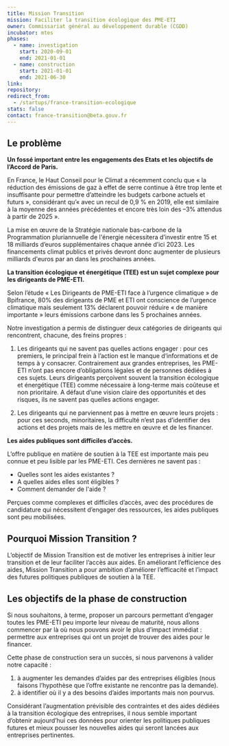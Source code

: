 ```yaml
---
title: Mission Transition
mission: Faciliter la transition écologique des PME-ETI
owner: Commissariat général au développement durable (CGDD)
incubator: mtes
phases:
  - name: investigation
    start: 2020-09-01
    end: 2021-01-01
  - name: construction
    start: 2021-01-01
    end: 2021-06-30
link: 
repository:
redirect_from:
  - /startups/france-transition-ecologique
stats: false
contact: france-transition@beta.gouv.fr
---
```


## Le problème

**Un fossé important entre les engagements des Etats et les objectifs de l’Accord de Paris.**

En France, le Haut Conseil pour le Climat a récemment conclu que « la réduction des émissions de gaz à effet de serre continue à être trop lente et insuffisante pour permettre d’atteindre les budgets carbone actuels et futurs », considérant qu’« avec un recul de 0,9 % en 2019, elle est similaire à la moyenne des années précédentes et encore très loin des –3% attendus à partir de 2025 ».

La mise en œuvre de la Stratégie nationale bas-carbone de la Programmation pluriannuelle de l'énergie nécessitera d’investir entre 15 et 18 milliards d’euros supplémentaires chaque année d’ici 2023. Les financements climat publics et privés devront donc augmenter de plusieurs milliards d'euros par an dans les prochaines années.

**La transition écologique et énergétique (TEE) est un sujet complexe pour les dirigeants de PME-ETI.** 

Selon l’étude « Les Dirigeants de PME-ETI face à l’urgence climatique » de Bpifrance, 80% des dirigeants de PME et ETI ont conscience de l’urgence climatique mais seulement 13% déclarent pouvoir réduire « de manière importante » leurs émissions carbone dans les 5 prochaines années.

Notre investigation a permis de distinguer deux catégories de dirigeants qui rencontrent, chacune, des freins propres :

 1. Les dirigeants qui ne savent pas quelles actions engager : pour ces premiers, le principal frein à l’action est le manque d’informations et de temps à y consacrer. Contrairement aux grandes entreprises, les PME-ETI n’ont pas encore d’obligations légales et de personnes dédiées à ces sujets. Leurs dirigeants perçoivent souvent la transition écologique et énergétique (TEE) comme nécessaire à long-terme mais coûteuse et non prioritaire. A défaut d’une vision claire des opportunités et des risques, ils ne savent pas quelles actions engager.
 
2. Les dirigeants qui ne parviennent pas à mettre en œuvre leurs projets : pour ces seconds, minoritaires, la difficulté n’est pas d’identifier des actions et des projets mais de les mettre en œuvre et de les financer.

**Les aides publiques sont difficiles d’accès.**

L’offre publique en matière de soutien à la TEE est importante mais peu connue et peu lisible par les PME-ETI. Ces dernières ne savent pas :
- Quelles sont les aides existantes ?
- A quelles aides elles sont éligibles ?
- Comment demander de l'aide ?

Perçues comme complexes et difficiles d’accès, avec des procédures de candidature qui nécessitent d’engager des ressources, les aides publiques sont peu mobilisées.

## Pourquoi Mission Transition ?

L’objectif de Mission Transition est de motiver les entreprises à initier leur transition et de leur faciliter l’accès aux aides. En améliorant l’efficience des aides, Mission Transition a pour ambition d’améliorer l’efficacité et l’impact des futures politiques publiques de soutien à la TEE.


## Les objectifs de la phase de construction

Si nous souhaitons, à terme, proposer un parcours permettant d’engager toutes les PME-ETI peu importe leur niveau de maturité, nous allons commencer par là où nous pouvons avoir le plus d’impact immédiat : permettre aux entreprises qui ont un projet de trouver des aides pour le financer.

Cette phase de construction sera un succès, si nous parvenons à valider notre capacité :
1. à augmenter les demandes d’aides par des entreprises éligibles (nous faisons l’hypothèse que l’offre existante ne rencontre pas la demande).
2. à identifier où il y a des besoins d’aides importants mais non pourvus.

Considérant l’augmentation prévisible des contraintes et des aides dédiées à la transition écologique des entreprises, il nous semble important d’obtenir aujourd’hui ces données pour orienter les politiques publiques futures et mieux pousser les nouvelles aides qui seront lancées aux entreprises pertinentes.


